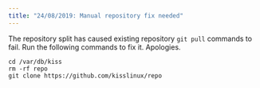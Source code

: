 ```yaml
---
title: "24/08/2019: Manual repository fix needed"
---
```


The repository split has caused existing repository `git pull` commands to fail. Run the following commands to fix it. Apologies.

```
cd /var/db/kiss
rm -rf repo
git clone https://github.com/kisslinux/repo
```
